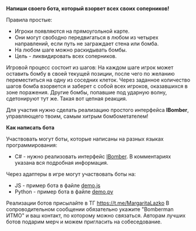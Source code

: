 <b>Напиши своего бота, который взорвет всех своих соперников!</b>

Правила простые: 
- Игроки появляются на прямоугольной карте. 
- Они могут свободно передвигаться в любом из четырех направлений, если путь не заграждает стена или бомба. 
- На любом шаге можно раскидывать бомбы. 
- Цель - ликвидировать всех соперников.

Игровой процесс состоит из шагов:
На каждом шаге игрок может оставить бомбу в своей текущей позиции, после чего по желанию переместиться на одну из соседних клеток. Через заданное количество шагов бомба взорвется и заберет с собой всех игроков, оказавшихся в зоне поражения. Другие бомбы, попавшие под ударную волну, сдетонируют тут же. Такая вот цепная реакция.

Для участия нужно сделать реализацию простого интерфейса <b>IBomber</b>, управляющего твоим, самым хитрым бомбометателем!


<b>Как написать бота</b>

Участвовать могут боты, которые написаны на разных языках программирования:
- C# - нужно реализовать интерфейс [IBomber](https://github.com/pavelbrnv/BomberMatch/blob/master/BomberMatch/IBomber.cs). В комментариях указана вся подробная информация.

Через адаптеры в игре могут участвовать боты на:
- JS - пример бота в файле [demo.js](https://github.com/pavelbrnv/BomberMatch/blob/master/BomberMatch/Bombers/Js/demo.js)
- Python - пример бота в файле [demo.py](https://github.com/pavelbrnv/BomberMatch/blob/master/BomberMatch/Bombers/Python/demo.py)

Реализации ботов присылайте в ТГ https://t.me/MargaritaLazko
В сопроводительном сообщении обязательно укажите "Bomberman ИТМО" и ваш контакт, по которому можно связаться.
Авторам лучших ботов подарим мерч и можем пригласить на собеседование.
